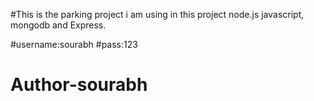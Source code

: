#This is the parking project i am using in this project node.js javascript, mongodb and Express.

#username:sourabh
#pass:123

# Author-sourabh